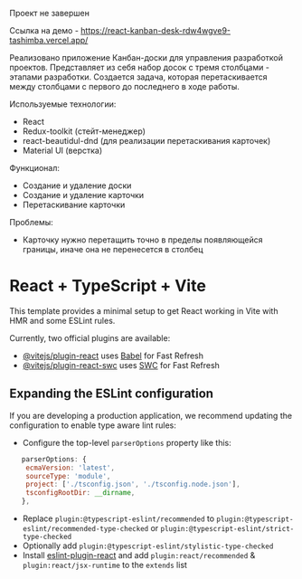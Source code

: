 Проект не завершен

Ссылка на демо - https://react-kanban-desk-rdw4wgve9-tashimba.vercel.app/

Реализовано приложение Канбан-доски для управления разработкой проектов. Представляет из себя набор досок с тремя столбцами - этапами разработки. Создается задача, которая перетаскивается между столбцами с первого до последнего в ходе работы.

Используемые технологии:

- React
- Redux-toolkit (стейт-менеджер)
- react-beautidul-dnd (для реализации перетаскивания карточек)
- Material UI (верстка)

Функционал:

- Создание и удаление доски
- Создание и удаление карточки
- Перетаскивание карточки

Проблемы:

- Карточку нужно перетащить точно в пределы появляющейся границы, иначе она не перенесется в столбец

# React + TypeScript + Vite

This template provides a minimal setup to get React working in Vite with HMR and some ESLint rules.

Currently, two official plugins are available:

- [@vitejs/plugin-react](https://github.com/vitejs/vite-plugin-react/blob/main/packages/plugin-react/README.md) uses [Babel](https://babeljs.io/) for Fast Refresh
- [@vitejs/plugin-react-swc](https://github.com/vitejs/vite-plugin-react-swc) uses [SWC](https://swc.rs/) for Fast Refresh

## Expanding the ESLint configuration

If you are developing a production application, we recommend updating the configuration to enable type aware lint rules:

- Configure the top-level `parserOptions` property like this:

```js
   parserOptions: {
    ecmaVersion: 'latest',
    sourceType: 'module',
    project: ['./tsconfig.json', './tsconfig.node.json'],
    tsconfigRootDir: __dirname,
   },
```

- Replace `plugin:@typescript-eslint/recommended` to `plugin:@typescript-eslint/recommended-type-checked` or `plugin:@typescript-eslint/strict-type-checked`
- Optionally add `plugin:@typescript-eslint/stylistic-type-checked`
- Install [eslint-plugin-react](https://github.com/jsx-eslint/eslint-plugin-react) and add `plugin:react/recommended` & `plugin:react/jsx-runtime` to the `extends` list
